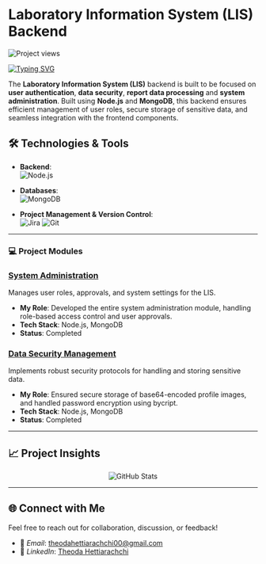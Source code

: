 
# Laboratory Information System (LIS) Backend

<!-- Dynamic Project Views Counter -->
<p align="left"> <img src="https://komarev.com/ghpvc/?username=YourUsername&label=Project%20views&color=0e75b6&style=flat" alt="Project views" /> </p>

<!-- Typing Animation -->
[![Typing SVG](https://readme-typing-svg.herokuapp.com?color=%2336BCF7&lines=Welcome+to+the+LIS+Backend!;A+Secure+and+Efficient+Solution;Streamlining+Laboratory+Operations)](https://git.io/typing-svg)

<!-- Intro -->
The **Laboratory Information System (LIS)** backend is built to be focused on **user authentication**, **data security**, **report data processing** and **system administration**. Built using **Node.js** and **MongoDB**, this backend ensures efficient management of user roles, secure storage of sensitive data, and seamless integration with the frontend components.


## 🛠️ Technologies & Tools

- **Backend**:  
  ![Node.js](https://img.shields.io/badge/Node.js-%23339933.svg?style=for-the-badge&logo=node.js&logoColor=white)

- **Databases**:  
  ![MongoDB](https://img.shields.io/badge/MongoDB-%2347A248.svg?style=for-the-badge&logo=mongodb&logoColor=white)
  
- **Project Management & Version Control**:  
  ![Jira](https://img.shields.io/badge/Jira-%230A0FFF.svg?style=for-the-badge&logo=jira&logoColor=white)
  ![Git](https://img.shields.io/badge/Git-%23F05033.svg?style=for-the-badge&logo=git&logoColor=white)


---

### 💻 Project Modules

### [System Administration](#)
Manages user roles, approvals, and system settings for the LIS.

- **My Role**: Developed the entire system administration module, handling role-based access control and user approvals.
- **Tech Stack**: Node.js, MongoDB
- **Status**: Completed

### [Data Security Management](#)
Implements robust security protocols for handling and storing sensitive data.

- **My Role**: Ensured secure storage of base64-encoded profile images, and handled password encryption using bycript.
- **Tech Stack**: Node.js, MongoDB
- **Status**: Completed

---

## 📈 Project Insights

<p align="center">
  <img src="https://github-readme-stats.vercel.app/api?username=YourUsername&show_icons=true&theme=radical" alt="GitHub Stats" />
</p>

---

## 🌐 Connect with Me

Feel free to reach out for collaboration, discussion, or feedback!

- 📧 *Email*: [theodahettiarachchi00@gmail.com](mailto:theodahettiarachchi00@gmail.com)
- 💼 *LinkedIn*: [Theoda Hettiarachchi](https://www.linkedin.com/in/theoda-hettiarachchi-8536b2266/)
